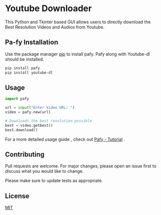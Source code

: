 # Youtube Downloader

This Python and Tkinter based GUI allows users to directly download the Best Resolution Videos and Audios from Youtube.

## Pa-fy Installation

Use the package manager [pip](https://pip.pypa.io/en/stable/) to install pafy.
Pafy along with Youtube-dl should be installed.

```bash
pip install pafy
pip install youtube-dl
```

## Usage

```python
import pafy

url = input("Enter Video URL: ")
video = pafy.new(url) 

# Downloads the best resolution possible       
best = video.getbest()   
best.download()
```
For a more detailed usage guide  , check out [Pafy - Tutorial](https://www.geeksforgeeks.org/youtube-mediaaudio-download-using-python-pafy/) .

## Contributing
Pull requests are welcome. For major changes, please open an issue first to discuss what you would like to change.

Please make sure to update tests as appropriate.

## License
[MIT](https://choosealicense.com/licenses/mit/)